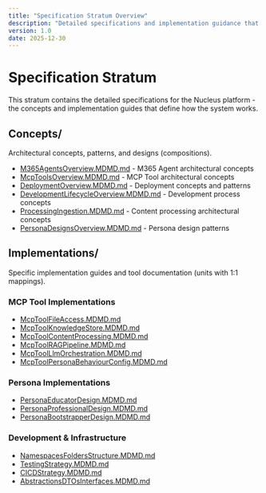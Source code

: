 ```yaml
---
title: "Specification Stratum Overview"
description: "Detailed specifications and implementation guidance that define how the Nucleus system works."
version: 1.0
date: 2025-12-30
---
```


# Specification Stratum

This stratum contains the detailed specifications for the Nucleus platform - the concepts and implementation guides that define how the system works.

## Concepts/
Architectural concepts, patterns, and designs (compositions).

- [M365AgentsOverview.MDMD.md](Concepts/M365AgentsOverview.MDMD.md) - M365 Agent architectural concepts
- [McpToolsOverview.MDMD.md](Concepts/McpToolsOverview.MDMD.md) - MCP Tool architectural concepts
- [DeploymentOverview.MDMD.md](Concepts/DeploymentOverview.MDMD.md) - Deployment concepts and patterns
- [DevelopmentLifecycleOverview.MDMD.md](Concepts/DevelopmentLifecycleOverview.MDMD.md) - Development process concepts
- [ProcessingIngestion.MDMD.md](Concepts/ProcessingIngestion.MDMD.md) - Content processing architectural concepts
- [PersonaDesignsOverview.MDMD.md](Concepts/PersonaDesignsOverview.MDMD.md) - Persona design patterns

## Implementations/
Specific implementation guides and tool documentation (units with 1:1 mappings).

### MCP Tool Implementations
- [McpToolFileAccess.MDMD.md](Implementations/McpToolFileAccess.MDMD.md)
- [McpToolKnowledgeStore.MDMD.md](Implementations/McpToolKnowledgeStore.MDMD.md)
- [McpToolContentProcessing.MDMD.md](Implementations/McpToolContentProcessing.MDMD.md)
- [McpToolRAGPipeline.MDMD.md](Implementations/McpToolRAGPipeline.MDMD.md)
- [McpToolLlmOrchestration.MDMD.md](Implementations/McpToolLlmOrchestration.MDMD.md)
- [McpToolPersonaBehaviourConfig.MDMD.md](Implementations/McpToolPersonaBehaviourConfig.MDMD.md)

### Persona Implementations  
- [PersonaEducatorDesign.MDMD.md](Implementations/PersonaEducatorDesign.MDMD.md)
- [PersonaProfessionalDesign.MDMD.md](Implementations/PersonaProfessionalDesign.MDMD.md)
- [PersonaBootstrapperDesign.MDMD.md](Implementations/PersonaBootstrapperDesign.MDMD.md)

### Development & Infrastructure
- [NamespacesFoldersStructure.MDMD.md](Implementations/NamespacesFoldersStructure.MDMD.md)
- [TestingStrategy.MDMD.md](Implementations/TestingStrategy.MDMD.md)
- [CICDStrategy.MDMD.md](Implementations/CICDStrategy.MDMD.md)
- [AbstractionsDTOsInterfaces.MDMD.md](Implementations/AbstractionsDTOsInterfaces.MDMD.md)